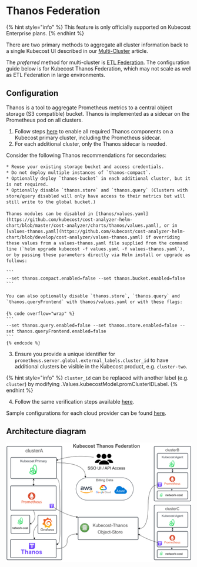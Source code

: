 # Thanos Federation

{% hint style="info" %}
This feature is only officially supported on Kubecost Enterprise plans.
{% endhint %}

There are two primary methods to aggregate all cluster information back to a single Kubecost UI described in our [Multi-Cluster](/install-and-configure/install/multi-cluster/multi-cluster.md#enterprise-federation) article.

The *preferred* method for multi-cluster is [ETL Federation](/install-and-configure/install/multi-cluster/federated-etl/federated-etl.md). The configuration guide below is for Kubecost Thanos Federation, which may not scale as well as ETL Federation in large environments.

## Configuration

Thanos is a tool to aggregate Prometheus metrics to a central object storage (S3 compatible) bucket. Thanos is implemented as a sidecar on the Prometheus pod on all clusters.

1. Follow steps [here](long-term-storage.md#option-b-out-of-cluster-storage-thanos) to enable all required Thanos components on a Kubecost primary cluster, including the Prometheus sidecar.
2. For each additional cluster, only the Thanos sidecar is needed.

Consider the following Thanos recommendations for secondaries:

    * Reuse your existing storage bucket and access credentials.
    * Do not deploy multiple instances of `thanos-compact`.
    * Optionally deploy `thanos-bucket` in each additional cluster, but it is not required.
    * Optionally disable `thanos.store` and `thanos.query` (Clusters with store/query disabled will only have access to their metrics but will still write to the global bucket.)

    Thanos modules can be disabled in [thanos/values.yaml](https://github.com/kubecost/cost-analyzer-helm-chart/blob/master/cost-analyzer/charts/thanos/values.yaml), or in [values-thanos.yaml](https://github.com/kubecost/cost-analyzer-helm-chart/blob/develop/cost-analyzer/values-thanos.yaml) if overriding these values from a values-thanos.yaml file supplied from the command line (`helm upgrade kubecost -f values.yaml -f values-thanos.yaml`), or by passing these parameters directly via Helm install or upgrade as follows:

    ```
    --set thanos.compact.enabled=false --set thanos.bucket.enabled=false
    ```

    You can also optionally disable `thanos.store`, `thanos.query` and `thanos.queryFrontend` with thanos/values.yaml or with these flags:

    {% code overflow="wrap" %}
    ```
    --set thanos.query.enabled=false --set thanos.store.enabled=false --set thanos.queryFrontend.enabled=false
    ```
    {% endcode %}
3. Ensure you provide a unique identifier for `prometheus.server.global.external_labels.cluster_id` to have additional clusters be visible in the Kubecost product, e.g. `cluster-two`.

{% hint style="info" %}
`cluster_id` can be replaced with another label (e.g. `cluster`) by modifying .Values.kubecostModel.promClusterIDLabel.
{% endhint %}

4. Follow the same verification steps available [here](long-term-storage.md#verify-thanos).

Sample configurations for each cloud provider can be found [here](https://github.com/kubecost/poc-common-configurations/).

## Architecture diagram

![Thanos Overview](/images/thanos-architecture.png)
